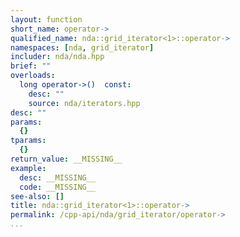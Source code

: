 ```yaml
---
layout: function
short_name: operator->
qualified_name: nda::grid_iterator<1>::operator->
namespaces: [nda, grid_iterator]
includer: nda/nda.hpp
brief: ""
overloads:
  long operator->()  const:
    desc: ""
    source: nda/iterators.hpp
desc: ""
params:
  {}
tparams:
  {}
return_value: __MISSING__
example:
  desc: __MISSING__
  code: __MISSING__
see-also: []
title: nda::grid_iterator<1>::operator->
permalink: /cpp-api/nda/grid_iterator/operator->
...
```


